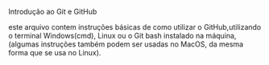 Introdução ao Git e GitHub

este arquivo contem instruções básicas de como utilizar o GitHub,utilizando o terminal Windows(cmd),
Linux ou o Git bash instalado na máquina,(algumas instruções também podem ser usadas no MacOS, da mesma forma que se usa no Linux).
